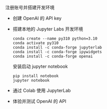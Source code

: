 注册账号并搭建开发环境

- 创建 OpenAI 的 API key
- 搭建本地的 Jupyter Labs 开发环境

  ```
  conda create --name py310 python=3.10
  conda activate py310
  conda install -c conda-forge jupyterlab
  conda install -c conda-forge ipywidgets
  conda install -c conda-forge openai
  ```

  安装启动 jupyter notebook

  ```
  pip install notebook
  jupyter notebook
  ```

- 通过 Colab 使用 JupyterLab

- 体验并测试 OpenAI 的 API
